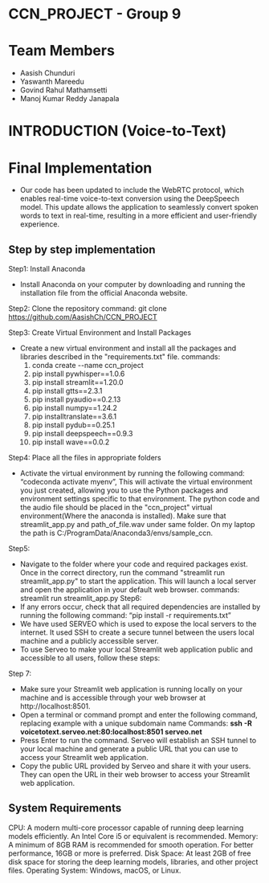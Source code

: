 # CCN_PROJECT - Group 9
# Team Members
* Aasish Chunduri
* Yaswanth Mareedu
* Govind Rahul Mathamsetti
* Manoj Kumar Reddy Janapala
# INTRODUCTION (Voice-to-Text)



# Final Implementation 
* Our code has been updated to include the WebRTC protocol, which enables real-time voice-to-text conversion using the DeepSpeech model. This update allows the application to seamlessly convert spoken words to text in real-time, resulting in a more efficient and user-friendly experience.

## Step by step implementation

Step1: Install Anaconda
  * Install Anaconda on your computer by downloading and running the installation file from the official Anaconda website.
  
Step2: Clone the repository
  command: git clone https://github.com/AasishCh/CCN_PROJECT
  
Step3: Create Virtual Environment and Install Packages
  * Create a new virtual environment and install all the packages and libraries described in the "requirements.txt" file.
  commands:
    1. conda create --name ccn_project
    2. pip install pywhisper==1.0.6
    3. pip install streamlit==1.20.0
    4. pip install gtts==2.3.1
    5. pip install pyaudio==0.2.13
    6. pip install numpy==1.24.2
    7. pip installtranslate==3.6.1
    8. pip install pydub==0.25.1
    9. pip install deepspeech==0.9.3
    10. pip install wave==0.0.2

Step4: Place all the files in appropriate folders
  * Activate the virtual environment by running the following command: “codeconda activate myenv”, This will activate the virtual environment you just created, allowing you to use the Python packages and environment settings specific to that environment. The python code and the audio file should be placed in the "ccn_project" virtual environment(Where the anaconda is installed). Make sure that streamlit_app.py and path_of_file.wav under same folder. On my laptop the path is C:/ProgramData/Anaconda3/envs/sample_ccn.

Step5:
  * Navigate to the folder where your code and required packages exist. Once in the correct directory, run the command "streamlit run streamlit_app.py" to start the application. This will launch a local server and open the application in your default web browser. 
  commands:
    streamlit run streamlit_app.py
Step6:
  * If any errors occur, check that all required dependencies are installed by running the following command: “pip install -r requirements.txt”
  * We have used SERVEO which is used to expose the local servers to the internet. It used SSH to create a secure tunnel between the users local machine and a publicly accessible server. 
  * To use Serveo to make your local Streamlit web application public and accessible to all users, follow these steps:
  
Step 7:
  * Make sure your Streamlit web application is running locally on your machine and is accessible through your web browser at http://localhost:8501.
  * Open a terminal or command prompt and enter the following command, replacing example with a unique subdomain name
Commands:
**ssh -R voicetotext.serveo.net:80:localhost:8501 serveo.net** 
  * Press Enter to run the command. Serveo will establish an SSH tunnel to your local machine and generate a public URL that you can use to access your Streamlit web application.
  * Copy the public URL provided by Serveo and share it with your users. They can open the URL in their web browser to access your Streamlit web application.

## System Requirements

CPU: A modern multi-core processor capable of running deep learning models efficiently. An Intel Core i5 or equivalent is recommended.
Memory: A minimum of 8GB RAM is recommended for smooth operation. For better performance, 16GB or more is preferred.
Disk Space: At least 2GB of free disk space for storing the deep learning models, libraries, and other project files.
Operating System: Windows, macOS, or Linux. 

